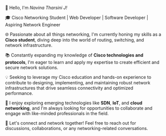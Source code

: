 👋 Hello, I'm *Navina Tharsini J!*

🎓 Cisco Networking Student | Web Developer | Software Developer | Aspiring Network Engineer

🌐 Passionate about all things networking, I'm currently honing my skills as a **Cisco student**, diving deep into the world of routing, switching, and network infrastructure. 

📚 Constantly expanding my knowledge of **Cisco technologies and protocols**, I'm eager to learn and apply my expertise to create efficient and secure network solutions.

💡 Seeking to leverage my Cisco education and hands-on experience to contribute to designing, implementing, and maintaining robust network infrastructures that drive seamless connectivity and optimized performance.

🔬 I enjoy exploring emerging technologies like **SDN**, **IoT**, and **cloud networking**, and I'm always looking for opportunities to collaborate and engage with like-minded professionals in the field.

🌟 Let's connect and network together! Feel free to reach out for discussions, collaborations, or any networking-related conversations. 

